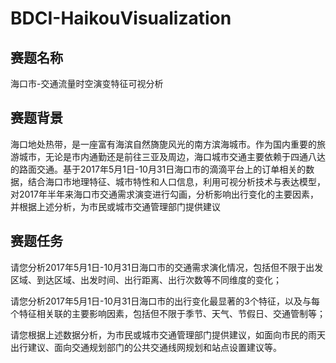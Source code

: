 # BDCI-HaikouVisualization

## 赛题名称

海口市-交通流量时空演变特征可视分析

## 赛题背景

海口地处热带，是一座富有海滨自然旖旎风光的南方滨海城市。作为国内重要的旅游城市，无论是市内通勤还是前往三亚及周边，海口城市交通主要依赖于四通八达的路面交通。基于2017年5月1日-10月31日海口市的滴滴平台上的订单相关的数据，结合海口市地理特征、城市特性和人口信息，利用可视分析技术与表达模型，对2017年半年来海口市交通需求演变进行勾画，分析影响出行变化的主要因素，并根据上述分析，为市民或城市交通管理部门提供建议

## 赛题任务

请您分析2017年5月1日-10月31日海口市的交通需求演化情况，包括但不限于出发区域、到达区域、出发时间、出行距离、出行次数等不同维度的变化；

请您分析2017年5月1日-10月31日海口市的出行变化最显著的3个特征，以及与每个特征相关联的主要影响因素，包括但不限于季节、天气、节假日、交通管制等；

请您根据上述数据分析，为市民或城市交通管理部门提供建议，如面向市民的雨天出行建议、面向交通规划部门的公共交通线网规划和站点设置建议等。
